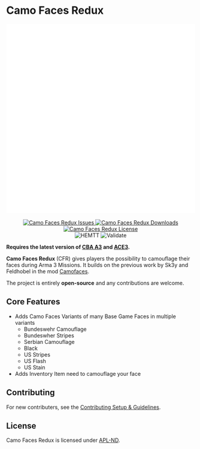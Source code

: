 # Camo Faces Redux

![Camo Faces Redux Logo](https://github.com/Andx667/CamoFacesRedux/blob/main/logo_cfr.png)

<p align="center">
    <a href="https://github.com/Andx667/CamoFacesRedux/issues">
        <img src="https://img.shields.io/github/issues-raw/Andx667/CamoFacesRedux.svg?style=flat-square&label=Issues" alt="Camo Faces Redux Issues">
    </a>
    <a href="https://steamcommunity.com/sharedfiles/filedetails/?id=MOD_ID">
        <img src="https://img.shields.io/steam/downloads/MOD_ID.svg?style=flat-square&label=Downloads" alt="Camo Faces Redux Downloads">
    </a>
    <a href="https://github.com/Andx667/CamoFacesRedux/blob/main/LICENSE">
        <img src="https://img.shields.io/badge/License-APL ND-red?style=flat-square" alt="Camo Faces Redux License">
    </a>
    <br>
    <img src="https://img.shields.io/github/actions/workflow/status/Andx667/CamoFacesRedux/hemtt.yml?style=flat-square&label=HEMTT" alt="HEMTT">
    <img src="https://img.shields.io/github/actions/workflow/status/Andx667/CamoFacesRedux/arma.yml?style=flat-square&label=Validate" alt="Validate">
</p>

__Requires the latest version of [CBA A3](https://github.com/CBATeam/CBA_A3/releases/latest) and [ACE3](https://github.com/acemod/ACE3).__

__Camo Faces Redux__ (CFR) gives players the possibility to camouflage their faces during Arma 3 Missions. It builds on the previous work by Sk3y and Feldhobel in the mod [Camofaces](https://steamcommunity.com/sharedfiles/filedetails/?id=346665985&searchtext=camo+faces).

The project is entirely __open-source__ and any contributions are welcome.

## Core Features

- Adds Camo Faces Variants of many Base Game Faces in multiple variants
  - Bundeswehr Camouflage
  - Bundeswher Stripes
  - Serbian Camouflage
  - Black
  - US Stripes
  - US Flash
  - US Stain
- Adds Inventory Item need to camouflage your face

## Contributing

For new contributers, see the [Contributing Setup & Guidelines](./.github/CONTRIBUTING.md).

## License

Camo Faces Redux is licensed under [APL-ND](./LICENSE.md).
